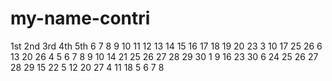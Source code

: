# my-name-contri
1st
2nd
3rd
4th
5th
6
7
8
9
10
11
12
13
14
15
16
17
18
19
20
23
3
10
17
25
26
6
13
20
26
4
5
6
7
8
9
10
14
21
25
26
27
28
29
30
1
9
16
23
30
6
24
25
26
27
28
29
15
22
5
12
20
27
4
11
18
5
6
7
8
